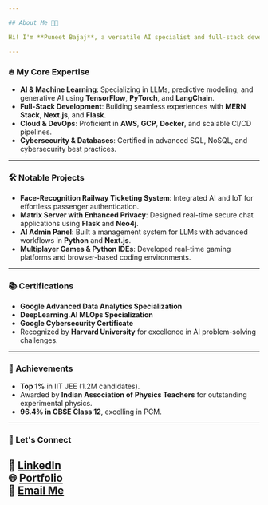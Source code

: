 ```yaml
---

## About Me 👨‍💻  

Hi! I'm **Puneet Bajaj**, a versatile AI specialist and full-stack developer with a passion for transforming ideas into impactful solutions. As a **5-star rated freelancer** and **IIT Madras scholar**, I blend innovation, technical expertise, and a client-first approach to deliver exceptional results.  

---
```


### 🔥 My Core Expertise  

- **AI & Machine Learning**: Specializing in LLMs, predictive modeling, and generative AI using **TensorFlow**, **PyTorch**, and **LangChain**.  
- **Full-Stack Development**: Building seamless experiences with **MERN Stack**, **Next.js**, and **Flask**.  
- **Cloud & DevOps**: Proficient in **AWS**, **GCP**, **Docker**, and scalable CI/CD pipelines.  
- **Cybersecurity & Databases**: Certified in advanced SQL, NoSQL, and cybersecurity best practices.  

---

### 🛠️ Notable Projects  

- **Face-Recognition Railway Ticketing System**: Integrated AI and IoT for effortless passenger authentication.  
- **Matrix Server with Enhanced Privacy**: Designed real-time secure chat applications using **Flask** and **Neo4j**.  
- **AI Admin Panel**: Built a management system for LLMs with advanced workflows in **Python** and **Next.js**.  
- **Multiplayer Games & Python IDEs**: Developed real-time gaming platforms and browser-based coding environments.  

---

### 📚 Certifications  

- **Google Advanced Data Analytics Specialization**  
- **DeepLearning.AI MLOps Specialization**  
- **Google Cybersecurity Certificate**  
- Recognized by **Harvard University** for excellence in AI problem-solving challenges.  

---

### 🌟 Achievements  

- **Top 1%** in IIT JEE (1.2M candidates).  
- Awarded by **Indian Association of Physics Teachers** for outstanding experimental physics.  
- **96.4% in CBSE Class 12**, excelling in PCM.  

---

### 🤝 Let's Connect  

🔗 [LinkedIn](https://linkedin.com/in/puneet-bajaj-iitm)  
🌐 [Portfolio](https://www.freelancer.com/u/puneetbajaj223)  
📧 [Email Me](mailto:bajajpuneet223@gmail.com)  
---
